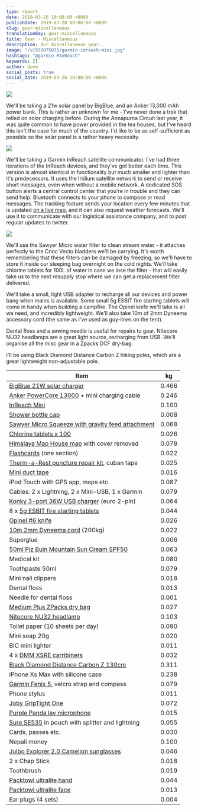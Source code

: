 ```yaml
---
type: report
date: 2019-03-26 10:00:00 +0000
publishDate: 2019-03-20 00:00:00 +0000
slug: gear-miscellaneous
translationKey: gear-miscellaneous
title: Gear - Miscellaneous
description: Our miscellaneous gear.
image: "/v1553075075/garmin-inreach-mini.jpg"
hashtags: "@garmin #InReach"
keywords: []
author: dave
social_posts: true
social_date: 2019-03-26 10:00:00 +0000
---
```


![](https://res.cloudinary.com/wildernessprime/image/upload/w_800,dpr_auto/v1553075263/2016091850295104.jpg)

We'll be taking a 21w solar panel by BigBlue, and an Anker 13,000 mAh power bank. This is rather an unknown for me - I've never done a trek that relied on solar charging before. During the Annapurna Circuit last year, it was quite common to have power provided in the tea houses, but I've heard this isn't the case for much of the country. I'd like to be as self-sufficient as possible so the solar panel is a rather heavy necessity.

![](https://res.cloudinary.com/wildernessprime/image/upload/w_800,dpr_auto/v1553075075/garmin-inreach-mini.jpg)

We'll be taking a Garmin InReach satellite communicator. I've had three iterations of the InReach devices, and they've got better each time. This version is almost identical in functionality but much smaller and lighter than it's predecessors. It uses the Iridium satellite network to send or receive short messages, even when without a mobile network. A dedicated SOS button alerts a central control center that you're in trouble and they can send help. Bluetooth connects to your phone to compose or read messages. The tracking feature sends your location every few minutes that is updated [on a live map](/expeditions/great-himalaya-trail/tracking/), and it can also request weather forecasts. We'll use it to communicate with our logistical assistance company, and to post regular updates to twitter. 

![](https://res.cloudinary.com/wildernessprime/image/upload/w_800,dpr_auto/v1553075375/s1.jpg)

We'll use the Sawyer Micro water filter to clean stream water - it attaches perfectly to the Cnoc Vecto bladders we'll be carrying. It's worth remembering that these filters can be damaged by freezing, so we'll have to store it inside our sleeping bag overnight on the cold nights. We'll take chlorine tablets for 100L of water in case we lose the filter - that will easily take us to the next resupply stop where we can get a replacement filter delivered.

We'll take a small, light USB adapter to recharge all our devices and power bang when mains is available. Some small 5g ESBIT fire starting tablets will come in handy when building a campfire. The Opinel knife we'll take is all we need, and incredibly lightweight. We'll also take 10m of 2mm Dyneema accessory cord (the same as I've used as guy-lines on the tent).

Dental floss and a sewing needle is useful for repairs to gear. Nitecore NU32 headlamps are a great light source, recharging from USB. We'll organise all the misc gear in a Zpacks DCF dry-bag. 

I'll be using Black Diamond Distance Carbon Z hiking poles, which are a great lightweight non-adjustable pole.

<div class="tableizer-container">
<table class="tableizer-table">
<thead><tr class="tableizer-firstrow"><th>Item</th><th>kg</th></tr></thead><tbody>
 <tr><td><a href="http://www.ibigblue.com/product/detail/?id=24" target="_blank">BigBlue 21W solar charger</a></td><td>0.466</td></tr>
 <tr><td><a href="https://www.anker.com/products/A1215011" target="_blank">Anker PowerCore 13000</a> + mini charging cable</td><td>0.246</td></tr>
 <tr><td><a href="https://explore.garmin.com/en-US/inreach/" target="_blank">InReach Mini</a></td><td>0.100</td></tr>
 <tr><td><a href="https://www.amazon.com/gp/product/B01K84TTT0" target="_blank">Shower bottle cap</a></td><td>0.008</td></tr>
 <tr><td><a href="https://sawyer.com/products/sawyer-micro-squeeze-water-filtration-system/" target="_blank">Sawyer Micro Squeeze with gravity feed attachment</a></td><td>0.068</td></tr>
 <tr><td><a href="https://www.amazon.co.uk/gp/product/B00CJVRBYG" target="_blank">Chlorine tablets x 100</a></td><td>0.026</td></tr>
 <tr><td><a href="http://www.greathimalayatrail.com/ghtProductDetail.php?pid=MjM%3D" target="_blank">Himalaya Map House map</a> with cover removed</td><td>0.078</td></tr>
 <tr><td><a href="/expeditions/great-himalaya-trail/navigation-flashcards/" target="_blank">Flashcards</a> (one section)</td><td>0.022</td></tr>
 <tr><td><a href="https://www.thermarest.com/mattresses/mattress-accessories/instant-field-repair-kit" target="_blank">Therm-a-Rest puncture repair kit</a>, cuban tape</td><td>0.025</td></tr>
 <tr><td><a href="https://www.surviveoutdoorslonger.com/survive-outdoors-longer-duct-tape-2-x-50-rolls.html" target="_blank">Mini duct tape</a></td><td>0.016</td></tr>
 <tr><td>iPod Touch with GPS app, maps etc.</td><td>0.087</td></tr>
 <tr><td>Cables: 2 x Lightning, 2 x Mini-USB, 1 x Garmin</td><td>0.079</td></tr>
 <tr><td><a href="https://www.amazon.fr/dp/B07D5VYXTJ" target="_blank">Konky 3-port 36W USB charger</a> (euro 2-pin)</td><td>0.064</td></tr>
 <tr><td>8 x <a href="https://www.amazon.fr/gp/product/B01DBM79MK" target="_blank">5g ESBIT fire starting tablets</a></td><td>0.044</td></tr>
 <tr><td><a href="https://www.opinel.com/en/tradition/carbon-steel/n6-carbon" target="_blank">Opinel #6 knife</a></td><td>0.026</td></tr>
 <tr><td><a href="https://www.amazon.co.uk/gp/product/B00Q9IHL0O" target="_blank">10m 2mm Dyneema cord</a> (200kg)</td><td>0.022</td></tr>
 <tr><td>Superglue</td><td>0.006</td></tr>
 <tr><td><a href="https://www.amazon.co.uk/dp/B0094JLYXU" target="_blank">50ml Piz Buin Mountain Sun Cream SPF50</a></td><td>0.063</td></tr>
 <tr><td>Medical kit</td><td>0.080</td></tr>
 <tr><td>Toothpaste 50ml</td><td>0.079</td></tr>
 <tr><td>Mini nail clippers</td><td>0.018</td></tr>
 <tr><td>Dental floss</td><td>0.013</td></tr>
 <tr><td>Needle for dental floss</td><td>0.001</td></tr>
 <tr><td><a href="http://www.zpacks.com/accessories/dry_bags.shtml" target="_blank">Medium Plus ZPacks dry bag</a></td><td>0.027</td></tr>
 <tr><td><a href="https://flashlight.nitecore.com/product/nu32" target="_blank">Nitecore NU32 headlamp</a></td><td>0.103</td></tr>
 <tr><td>Toilet paper (10 sheets per day)</td><td>0.090</td></tr>
 <tr><td>Mini soap 20g</td><td>0.020</td></tr>
 <tr><td>BIC mini lighter</td><td>0.011</td></tr>
 <tr><td>4 x <a href="https://dmmclimbing.com/Products/Carabiners/XSRE" target="_blank">DMM XSRE carribiners</a></td><td>0.032</td></tr>
 <tr><td><a href="https://eu.blackdiamondequipment.com/en_GB/trekking-poles/distance-carbon-z-trekking-poles-BD112205_cfg.html" target="_blank">Black Diamond Distance Carbon Z 130cm</a></td><td>0.311</td></tr>
 <tr><td>iPhone Xs Max with silicone case</td><td>0.238</td></tr>
 <tr><td><a href="https://buy.garmin.com/en-US/US/p/552982" target="_blank">Garmin Fenix 5</a>, velcro strap and compass</td><td>0.079</td></tr>
 <tr><td>Phone stylus</td><td>0.011</td></tr>
 <tr><td><a href="https://joby.com/global/griptight-one-jb01491-config/" target="_blank">Joby GripTight One</a></td><td>0.072</td></tr>
 <tr><td><a href="https://www.purplepandastore.com/products/purple-panda-lavalier-microphone-kit" target="_blank">Purple Panda lav microphone</a></td><td>0.015</td></tr>
 <tr><td><a href="http://www.shure.com/americas/products/earphones/se-earphones/se535-sound-isolating-earphones-2" target="_blank">Sure SE535</a> in pouch with splitter and lightning</td><td>0.055</td></tr>
 <tr><td>Cards, passes etc.</td><td>0.030</td></tr>
 <tr><td>Nepali money</td><td>0.100</td></tr>
 <tr><td><a href="https://www.julbo.com/en_wo/explorer-2-0" target="_blank">Julbo Explorer 2.0 Camelion sunglasses</a></td><td>0.046</td></tr>
 <tr><td>2 x Chap Stick</td><td>0.018</td></tr>
 <tr><td>Toothbrush</td><td>0.019</td></tr>
 <tr><td><a href="https://www.packtowl.com/ultralite" target="_blank">Packtowl ultralite hand</a></td><td>0.044</td></tr>
 <tr><td><a href="https://www.packtowl.com/ultralite" target="_blank">Packtowl ultralite face</a></td><td>0.013</td></tr>
 <tr><td>Ear plugs (4 sets)</td><td>0.004</td></tr>
</tbody></table>
</div>
